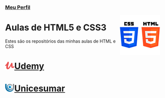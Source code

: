 ### [Meu Perfil](http://phstefen.github.io/)

<img align="right" src="img/htmlcss.png" width="130">

# Aulas de HTML5 e CSS3
Estes são os repositórios das minhas aulas de HTML e CSS

# [<img align="left" src="img/udemy.png" width="30"> Udemy](https://github.com/phStefen/aulas-html-css/tree/master/udemy/)

# [<img align="left" src="img/unicesumar.png" width="30"> Unicesumar](https://github.com/phStefen/aulas-html-css/tree/master/udemy/)